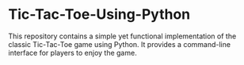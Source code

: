 # Tic-Tac-Toe-Using-Python
This repository contains a simple yet functional implementation of the classic Tic-Tac-Toe game using Python. It provides a command-line interface for players to enjoy the game.
